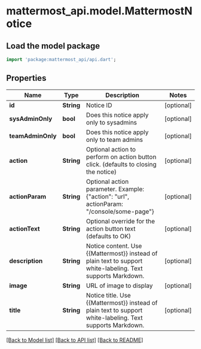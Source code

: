 # mattermost_api.model.MattermostNotice

## Load the model package
```dart
import 'package:mattermost_api/api.dart';
```

## Properties
Name | Type | Description | Notes
------------ | ------------- | ------------- | -------------
**id** | **String** | Notice ID | [optional] 
**sysAdminOnly** | **bool** | Does this notice apply only to sysadmins | [optional] 
**teamAdminOnly** | **bool** | Does this notice apply only to team admins | [optional] 
**action** | **String** | Optional action to perform on action button click. (defaults to closing the notice) | [optional] 
**actionParam** | **String** | Optional action parameter.  Example: {\"action\": \"url\", actionParam: \"/console/some-page\"} | [optional] 
**actionText** | **String** | Optional override for the action button text (defaults to OK) | [optional] 
**description** | **String** | Notice content. Use {{Mattermost}} instead of plain text to support white-labeling. Text supports Markdown. | [optional] 
**image** | **String** | URL of image to display | [optional] 
**title** | **String** | Notice title. Use {{Mattermost}} instead of plain text to support white-labeling. Text supports Markdown. | [optional] 

[[Back to Model list]](../README.md#documentation-for-models) [[Back to API list]](../README.md#documentation-for-api-endpoints) [[Back to README]](../README.md)


